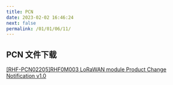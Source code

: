 ```yaml
---
title: PCN
date: 2023-02-02 16:46:24
next: false
permalink: /01/01/06/11/
---
```


## PCN 文件下载

[[RHF-PCN02205]RHF0M003 LoRaWAN module Product Change Notification v1.0](https://wiki.risinghf.com/upload/pdf/%5BRHF-PCN02205%5DRHF0M003%C2%A0LoRaWAN%20module%20Product%C2%A0Change%C2%A0Notification%C2%A0v1.0.pdf)
